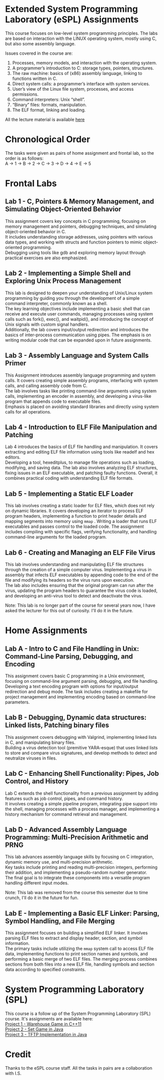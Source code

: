 # Extended System Programming Laboratory (eSPL) Assignments
This course focuses on low-level system programming principles. The labs are based on interaction with the LINUX operating system, mostly using C, but also some assembly language. 

Issues covered in the course are:
1. Processes, memory models, and interaction with the operating system.
2. A programmer’s introduction to C: storage types, pointers, structures.
3. The raw machine: basics of (x86) assembly language, linking to functions
written in C.
4. Direct system calls: a programmer’s interface with system services.
5. User’s view of the Linux file system, processes, and access permissions.
6. Command interpreters: Unix “shell”.
7. “Binary” files: formats, manipulation.
8. The ELF format, linking and loading.

All the lecture material is available [here](Lectures)

# Chronological Order
The tasks were given as pairs of home assignment and frontal lab, so the order is as follows:  
A -> 1 -> B -> 2 -> C -> 3 -> D -> 4 -> E -> 5

# Frontal Labs
## Lab 1 - C, Pointers & Memory Management, and Simulating Object-Oriented Behavior
This assignment covers key concepts in C programming, focusing on memory management and pointers, debugging techniques, and simulating object-oriented behavior in C.  
It includes understanding storage addresses, using pointers with various data types, and working with structs and function pointers to mimic object-oriented programming.  
Debugging using tools like gdb and exploring memory layout through practical exercises are also emphasized.

## Lab 2 - Implementing a Simple Shell and Exploring Unix Process Management
This lab is designed to deepen your understanding of Unix/Linux system programming by guiding you through the development of a simple command interpreter, commonly known as a shell.  
The key learning objectives include implementing a basic shell that can receive and execute user commands, managing processes using system calls such as fork(), exec(), and waitpid(), and introducing the concept of Unix signals with custom signal handlers.  
Additionally, the lab covers input/output redirection and introduces the basics of inter-process communication using pipes. The emphasis is on writing modular code that can be expanded upon in future assignments.

## Lab 3 - Assembly Language and System Calls Primer
This Assignment introduces assembly language programming and system calls. It covers creating simple assembly programs, interfacing with system calls, and calling assembly code from C.  
The lab involves tasks like printing command-line arguments using system calls, implementing an encoder in assembly, and developing a virus-like program that appends code to executable files.  
Emphasis is placed on avoiding standard libraries and directly using system calls for all operations.

## Lab 4 - Introduction to ELF File Manipulation and Patching
Lab 4 introduces the basics of ELF file handling and manipulation. It covers extracting and editing ELF file information using tools like readelf and hex editors.  
Developing a tool, hexeditplus, to manage file operations such as loading, modifying, and saving data. 
The lab also involves analyzing ELF structures, fixing issues in an ELF executable, and patching faulty functions. Overall, it combines practical coding with understanding ELF file formats.

## Lab 5 -  Implementing a Static ELF Loader
This lab involves creating a static loader for ELF files, which does not rely on dynamic libraries. It covers developing an iterator to process ELF program headers, implementing a function to print header details and mapping segments into memory using ```mmap``` . 
Writing a loader that runs ELF executables and passes control to the loaded code. The assignment includes compiling with specific flags, verifying functionality, and handling command-line arguments for the loaded program.

## Lab 6 - Creating and Managing an ELF File Virus
This lab involves understanding and manipulating ELF file structures through the creation of a simple computer virus. 
Implementing a virus in assembly that infects ELF executables by appending code to the end of the file and modifying its headers so the virus runs upon execution.  
The lab also includes ensuring that the original program can run after the virus, updating the program headers to guarantee the virus code is loaded, and developing an anti-virus tool to detect and deactivate the virus.

Note: This lab is no longer part of the course for several years now, I have asked the lecturer for this out of curiosity. I'll do it in the future.
 


# Home Assignments
## Lab A - Intro to C and File Handling in Unix: Command-Line Parsing, Debugging, and Encoding
This assignment covers basic C programming in a Unix environment, focusing on command-line argument parsing, debugging, and file handling. 
Developing a text encoding program with options for input/output redirection and debug mode. The task includes creating a makefile for project management and implementing encoding based on command-line parameters.

## Lab B - Debugging, Dynamic data structures: Linked lists, Patching binary files
This assignment covers debugging with Valgrind, implementing linked lists in C, and manipulating binary files.  
Building a virus detection tool (premitive YARA-esque) that uses linked lists to store and compare virus signatures, and develop methods to detect and neutralize viruses in files.

## Lab C - Enhancing Shell Functionality: Pipes, Job Control, and History
Lab C extends the shell functionality from a previous assignment by adding features such as job control, pipes, and command history.  
It involves creating a simple pipeline program, integrating pipe support into the shell, managing processes with a process manager, and implementing a history mechanism for command retrieval and management.

## Lab D - Advanced Assembly Language Programming: Multi-Precision Arithmetic and PRNG
This lab advances assembly language skills by focusing on C integration, dynamic memory use, and multi-precision arithmetic.  
Key tasks include printing and reading multi-precision integers, performing their addition, and implementing a pseudo-random number generator.  
The final goal is to integrate these components into a versatile program handling different input modes.

Note: This lab was removed from the course this semester due to time crunch,  I'll do it in the future for fun.

## Lab E - Implementing a Basic ELF Linker: Parsing, Symbol Handling, and File Merging
This assignment focuses on building a simplified ELF linker. It involves parsing ELF files to extract and display header, section, and symbol information.  
The primary tasks include utilizing the ```mmap``` system call to access ELF file data, implementing functions to print section names and symbols, and performing a basic merge of two ELF files. 
The merging process combines sections from both files into a new ELF file, handling symbols and section data according to specified constraints.



# System Programming Laboratory (SPL)
This course is a follow up of the System Programming Laboratory (SPL) course. It's assignments are available here:  
[Project 1 - Warehouse Game in C++11](https://github.com/cijhho123/Warehouse-Game)  
[Project 2 - Set Game in Java](https://github.com/cijhho123/Set-Game)  
[Project 3 - TFTP Implementation in Java](https://github.com/cijhho123/Extended-TFTP-Implementation)

# Credit
Thanks to the eSPL course staff.
All the tasks in pairs are a collaboration with I.S.

